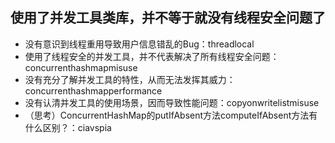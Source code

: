 ## 使用了并发工具类库，并不等于就没有线程安全问题了

- 没有意识到线程重用导致用户信息错乱的Bug：threadlocal
- 使用了线程安全的并发工具，并不代表解决了所有线程安全问题：concurrenthashmapmisuse
- 没有充分了解并发工具的特性，从而无法发挥其威力：concurrenthashmapperformance
- 没有认清并发工具的使用场景，因而导致性能问题：copyonwritelistmisuse
- （思考）ConcurrentHashMap的putIfAbsent方法computeIfAbsent方法有什么区别？：ciavspia

